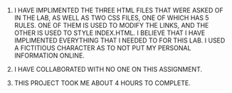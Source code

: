1. I HAVE IMPLIMENTED THE THREE HTML FILES THAT WERE ASKED OF IN THE LAB, AS WELL AS TWO CSS FILES, ONE OF WHICH HAS 5 RULES. ONE OF THEM IS USED TO MODIFY THE LINKS, AND THE OTHER IS USED TO STYLE INDEX.HTML. I BELIEVE THAT I HAVE IMPLIMENTED EVERYTHING THAT I NEEDED TO FOR THIS LAB. I USED A FICTITIOUS CHARACTER AS TO NOT PUT MY PERSONAL INFORMATION ONLINE.

2. I HAVE COLLABORATED WITH NO ONE ON THIS ASSIGNMENT.

3. THIS PROJECT TOOK ME ABOUT 4 HOURS TO COMPLETE.
